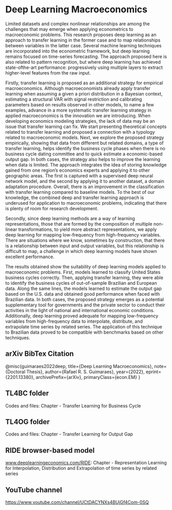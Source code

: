 # Deep Learning Macroeconomics

Limited datasets and complex nonlinear relationships are among the challenges that may emerge when applying econometrics to macroeconomic problems. This research proposes deep learning as an approach to transfer learning in the former case and to map relationships between variables in the latter case. Several machine learning techniques are incorporated into the econometric framework, but deep learning remains focused on time-series forecasting. The approach proposed here is also related to pattern recognition, but where deep learning has achieved state-ofthe-art performance: progressively using multiple layers to extract higher-level features from the raw input.

Firstly, transfer learning is proposed as an additional strategy for empirical macroeconomics. Although macroeconomists already apply transfer learning when assuming a given a priori distribution in a Bayesian context, estimating a structural VAR with signal restriction and calibrating parameters based on results observed in other models, to name a few examples, advance in a more systematic transfer learning strategy in applied macroeconomics is the innovation we are introducing. When developing economics modeling strategies, the lack of data may be an issue that transfer learning can fix. We start presenting theoretical concepts related to transfer learning and proposed a connection with a typology related to macroeconomic models. Next, we explore the proposed strategy empirically, showing that data from different but related domains, a type of transfer learning, helps identify the business cycle phases when there is no business cycle dating committee and to quick estimate a economic-based output gap. In both cases, the strategy also helps to improve the learning when data is limited. The approach integrates the idea of storing knowledge gained from one region’s economics experts and applying it to other geographic areas. The first is captured with a supervised deep neural network model, and the second by applying it to another dataset, a domain adaptation procedure. Overall, there is an improvement in the classification with transfer learning compared to baseline models. To the best of our knowledge, the combined deep and transfer learning approach is underused for application to macroeconomic problems, indicating that there is plenty of room for research development.

Secondly, since deep learning methods are a way of learning representations, those that are formed by the composition of multiple non-linear transformations, to yield more abstract representations, we apply deep learning for mapping low-frequency from high-frequency variables. There are situations where we know, sometimes by construction, that there is a relationship between input and output variables, but this relationship is difficult to map, a challenge in which deep learning models have shown excellent performance.

The results obtained show the suitability of deep learning models applied to macroeconomic problems. First, models learned to classify United States business cycles correctly. Then, applying transfer learning, they were able to identify the business cycles of out-of-sample Brazilian and European data. Along the same lines, the models learned to estimate the output gap based on the U.S. data and obtained good performance when faced with Brazilian data. In both cases, the proposed strategy emerges as a potential supplementary tool for governments and the private sector to conduct their activities in the light of national and international economic conditions. Additionally, deep learning proved adequate for mapping low-frequency variables from high-frequency data to interpolate, distribute, and extrapolate time series by related series. The application of this technique to Brazilian data proved to be compatible with benchmarks based on other techniques.

## arXiv BibTex Citation
@misc{guimaraes2022deep,
      title={Deep Learning Macroeconomics},
      note={Doctoral Thesis},
      author={Rafael R. S. Guimaraes},
      year={2022},
      eprint={2201.13380},
      archivePrefix={arXiv},
      primaryClass={econ.EM}
}

## TL4BC folder
Codes and files: Chapter - Transfer Learning for Business Cycle

## TL4OG folder
Codes and files: Chapter - Transfer Learning for Output Gap 

## RIDE browser-based model 
www.deeplearningeconomics.com/RIDE: Chapter - Representation Learning for Interpolation, Distribution and Extrapolation of time series by related series

## YouTube channel
https://www.youtube.com/channel/UCtDACYNXs4BUjGf4Com-0SQ
